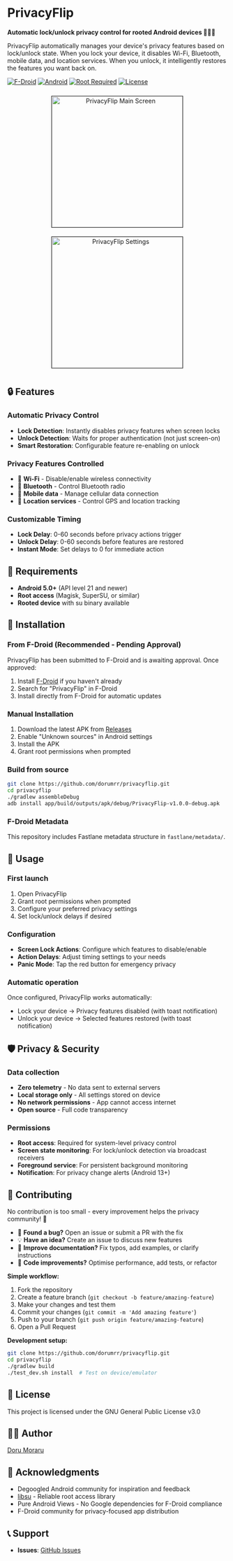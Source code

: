 # PrivacyFlip

**Automatic lock/unlock privacy control for rooted Android devices 🔐📱✨**

PrivacyFlip automatically manages your device's privacy features based on lock/unlock state. When you lock your device, it disables Wi-Fi, Bluetooth, mobile data, and location services. When you unlock, it intelligently restores the features you want back on.

[![F-Droid](https://img.shields.io/badge/F--Droid-Pending-orange)](https://f-droid.org)
[![Android](https://img.shields.io/badge/Android-5.0%2B-blue)](https://developer.android.com)
[![Root Required](https://img.shields.io/badge/Root-Required-red)](https://en.wikipedia.org/wiki/Rooting_(Android))
[![License](https://img.shields.io/badge/License-GPL--3.0-blue)](LICENSE)

<div align="center">
  <img src="app_screenshot-1.png" alt="PrivacyFlip Main Screen" width="300" style="margin: 10px; border: 1px solid #222222"/>
  <img src="app_screenshot-2.png" alt="PrivacyFlip Settings" width="300" style="margin: 10px; border: 1px solid #222222"/>
</div>

## 🔒 Features

### **Automatic Privacy Control**
- **Lock Detection**: Instantly disables privacy features when screen locks
- **Unlock Detection**: Waits for proper authentication (not just screen-on)
- **Smart Restoration**: Configurable feature re-enabling on unlock

### **Privacy Features Controlled**
- 📶 **Wi-Fi** - Disable/enable wireless connectivity
- 📱 **Bluetooth** - Control Bluetooth radio
- 📡 **Mobile data** - Manage cellular data connection
- 📍 **Location services** - Control GPS and location tracking

### **Customizable Timing**
- **Lock Delay**: 0-60 seconds before privacy actions trigger
- **Unlock Delay**: 0-60 seconds before features are restored
- **Instant Mode**: Set delays to 0 for immediate action

## 📱 Requirements

- **Android 5.0+** (API level 21 and newer)
- **Root access** (Magisk, SuperSU, or similar)
- **Rooted device** with su binary available

## 🚀 Installation

### From F-Droid (Recommended - Pending Approval)
PrivacyFlip has been submitted to F-Droid and is awaiting approval. Once approved:

1. Install [F-Droid](https://f-droid.org/) if you haven't already
2. Search for "PrivacyFlip" in F-Droid
3. Install directly from F-Droid for automatic updates

### Manual Installation
1. Download the latest APK from [Releases](https://github.com/dorumrr/privacyflip/releases)
2. Enable "Unknown sources" in Android settings
3. Install the APK
4. Grant root permissions when prompted

### Build from source
```bash
git clone https://github.com/dorumrr/privacyflip.git
cd privacyflip
./gradlew assembleDebug
adb install app/build/outputs/apk/debug/PrivacyFlip-v1.0.0-debug.apk
```

### F-Droid Metadata
This repository includes Fastlane metadata structure in `fastlane/metadata/`.

## 🔧 Usage

### **First launch**
1. Open PrivacyFlip
2. Grant root permissions when prompted
3. Configure your preferred privacy settings
4. Set lock/unlock delays if desired

### **Configuration**
- **Screen Lock Actions**: Configure which features to disable/enable
- **Action Delays**: Adjust timing settings to your needs
- **Panic Mode**: Tap the red button for emergency privacy

### **Automatic operation**
Once configured, PrivacyFlip works automatically:
- Lock your device → Privacy features disabled (with toast notification)
- Unlock your device → Selected features restored (with toast notification)

## 🛡️ Privacy & Security

### **Data collection**
- **Zero telemetry** - No data sent to external servers
- **Local storage only** - All settings stored on device
- **No network permissions** - App cannot access internet
- **Open source** - Full code transparency

### **Permissions**
- **Root access**: Required for system-level privacy control
- **Screen state monitoring**: For lock/unlock detection via broadcast receivers
- **Foreground service**: For persistent background monitoring
- **Notification**: For privacy change alerts (Android 13+)

## 🤝 Contributing

No contribution is too small - every improvement helps the privacy community! 🚀

- 🐛 **Found a bug?** Open an issue or submit a PR with the fix
- 💡 **Have an idea?** Create an issue to discuss new features
- 📝 **Improve documentation?** Fix typos, add examples, or clarify instructions
- 🔧 **Code improvements?** Optimise performance, add tests, or refactor

**Simple workflow:**
1. Fork the repository
2. Create a feature branch (`git checkout -b feature/amazing-feature`)
3. Make your changes and test them
4. Commit your changes (`git commit -m 'Add amazing feature'`)
5. Push to your branch (`git push origin feature/amazing-feature`)
6. Open a Pull Request

**Development setup:**
```bash
git clone https://github.com/dorumrr/privacyflip.git
cd privacyflip
./gradlew build
./test_dev.sh install  # Test on device/emulator
```

## 📄 License

This project is licensed under the GNU General Public License v3.0

## 👨‍💻 Author

[Doru Moraru](https://github.com/dorumrr/privacyflip)

## 🙏 Acknowledgments

- Degoogled Android community for inspiration and feedback
- [libsu](https://github.com/topjohnwu/libsu) - Reliable root access library
- Pure Android Views - No Google dependencies for F-Droid compliance
- F-Droid community for privacy-focused app distribution

## 📞 Support

- **Issues**: [GitHub Issues](https://github.com/dorumrr/privacyflip/issues)
<!-- NOT YET PUBLISHED
**F-Droid**: [App Page](https://f-droid.org/packages/io.github.dorumrr.privacyflip)
-->